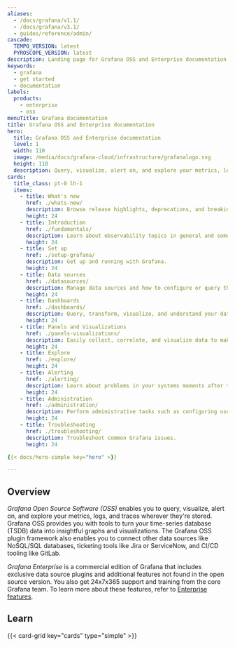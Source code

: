 ```yaml
---
aliases:
  - /docs/grafana/v1.1/
  - /docs/grafana/v3.1/
  - guides/reference/admin/
cascade:
  TEMPO_VERSION: latest
  PYROSCOPE_VERSION: latest
description: Landing page for Grafana OSS and Enterprise documentation
keywords:
  - grafana
  - get started
  - documentation
labels:
  products:
    - enterprise
    - oss
menuTitle: Grafana documentation
title: Grafana OSS and Enterprise documentation
hero:
  title: Grafana OSS and Enterprise documentation
  level: 1
  width: 110
  image: /media/docs/grafana-cloud/infrastructure/grafanalogo.svg
  height: 110
  description: Query, visualize, alert on, and explore your metrics, logs, and traces wherever they are stored.
cards:
  title_class: pt-0 lh-1
  items:
    - title: What's new
      href: ./whats-new/
      description: Browse release highlights, deprecations, and breaking changes in Grafana releases.
      height: 24
    - title: Introduction
      href: ./fundamentals/
      description: Learn about observability topics in general and some of the products included in Grafana.
      height: 24
    - title: Set up
      href: ./setup-grafana/
      description: Get up and running with Grafana.
      height: 24
    - title: Data sources
      href: ./datasources/
      description: Manage data sources and how to configure or query the built-in data sources.
      height: 24
    - title: Dashboards
      href: ./dashboards/
      description: Query, transform, visualize, and understand your data no matter where it’s stored.
      height: 24
    - title: Panels and Visualizations
      href: ./panels-visualizations/
      description: Easily collect, correlate, and visualize data to make informed decisions in real-time.
      height: 24
    - title: Explore
      href: ./explore/
      height: 24
    - title: Alerting
      href: ./alerting/
      description: Learn about problems in your systems moments after they occur.
      height: 24
    - title: Administration
      href: ./administration/
      description: Perform administrative tasks such as configuring user management and roles and permissions.
      height: 24
    - title: Troubleshooting
      href: ./troubleshooting/
      description: Troubleshoot common Grafana issues.
      height: 24

{{< docs/hero-simple key="hero" >}}

---
```


## Overview

_Grafana Open Source Software (OSS)_ enables you to query, visualize, alert on, and explore your metrics, logs, and traces wherever they're stored.
Grafana OSS provides you with tools to turn your time-series database (TSDB) data into insightful graphs and visualizations.
The Grafana OSS plugin framework also enables you to connect other data sources like NoSQL/SQL databases, ticketing tools like Jira or ServiceNow, and CI/CD tooling like GitLab.

_Grafana Enterprise_ is a commercial edition of Grafana that includes exclusive data source plugins and additional features not found in the open source version.
You also get 24x7x365 support and training from the core Grafana team.
To learn more about these features, refer to [Enterprise features](https://grafana.com/docs/grafana/<GRAFANA_VERSION>/introduction/grafana-enterprise/#enterprise-features-in-grafana-cloud).

## Learn

{{< card-grid key="cards" type="simple" >}}
